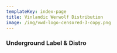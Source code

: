 ```yaml
---
templateKey: index-page
title: Vinlandic Werwolf Distribution
image: /img/vwd-logo-censored-3-copy.png
---
```

### Underground Label & Distro